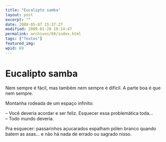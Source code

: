```yaml
---
title: "Eucalipto samba"
layout: post
excerpt: ""
date: 2008-05-07 15:37:27
modified: 2009-01-29 19:14:47
permalink: archives/69/index.html
tags: ["Textos"]
featured_img: 
wpid: 69
---
```


# Eucalipto samba

Nem sempre é fácil, mas também nem sempre é difícil. A parte boa é que nem sempre.

Montanha rodeada de um espaço infinito:

– Você deveria acordar e ser feliz. Esquecer essa problemática toda…  
– Todo mundo deveria.

Pra esquecer: passarinhos açucarados espalham pólen branco quando batem as asas… e não há nada de errado ou sagrado nisso.